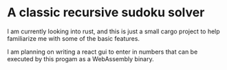 # A classic recursive sudoku solver
I am currently looking into rust, and this is just a small cargo project to help familiarize me with some of the basic features.

I am planning on writing a react gui to enter in numbers that can be executed by this progam as a WebAssembly binary.
